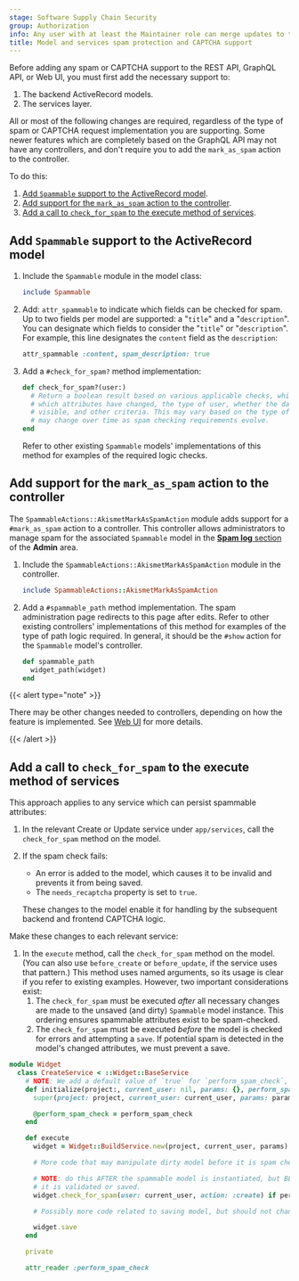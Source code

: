 ```yaml
---
stage: Software Supply Chain Security
group: Authorization
info: Any user with at least the Maintainer role can merge updates to this content. For details, see https://docs.gitlab.com/development/development_processes/#development-guidelines-review.
title: Model and services spam protection and CAPTCHA support
---
```


Before adding any spam or CAPTCHA support to the REST API, GraphQL API, or Web UI, you must
first add the necessary support to:

1. The backend ActiveRecord models.
1. The services layer.

All or most of the following changes are required, regardless of the type of spam or CAPTCHA request
implementation you are supporting. Some newer features which are completely based on the GraphQL API
may not have any controllers, and don't require you to add the `mark_as_spam` action to the controller.

To do this:

1. [Add `Spammable` support to the ActiveRecord model](#add-spammable-support-to-the-activerecord-model).
1. [Add support for the `mark_as_spam` action to the controller](#add-support-for-the-mark_as_spam-action-to-the-controller).
1. [Add a call to `check_for_spam` to the execute method of services](#add-a-call-to-check_for_spam-to-the-execute-method-of-services).

## Add `Spammable` support to the ActiveRecord model

1. Include the `Spammable` module in the model class:

   ```ruby
   include Spammable
   ```

1. Add: `attr_spammable` to indicate which fields can be checked for spam. Up to
   two fields per model are supported: a "`title`" and a "`description`". You can
   designate which fields to consider the "`title`" or "`description`". For example,
   this line designates the `content` field as the `description`:

   ```ruby
   attr_spammable :content, spam_description: true
   ```

1. Add a `#check_for_spam?` method implementation:

   ```ruby
   def check_for_spam?(user:)
     # Return a boolean result based on various applicable checks, which may include
     # which attributes have changed, the type of user, whether the data is publicly
     # visible, and other criteria. This may vary based on the type of model, and
     # may change over time as spam checking requirements evolve.
   end
   ```

   Refer to other existing `Spammable` models'
   implementations of this method for examples of the required logic checks.

## Add support for the `mark_as_spam` action to the controller

The `SpammableActions::AkismetMarkAsSpamAction` module adds support for a `#mark_as_spam` action
to a controller. This controller allows administrators to manage spam for the associated
`Spammable` model in the [**Spam log** section](../../integration/akismet.md) of the **Admin** area.

1. Include the `SpammableActions::AkismetMarkAsSpamAction` module in the controller.

   ```ruby
   include SpammableActions::AkismetMarkAsSpamAction
   ```

1. Add a `#spammable_path` method implementation. The spam administration page redirects
   to this page after edits. Refer to other existing controllers' implementations
   of this method for examples of the type of path logic required. In general, it should
   be the `#show` action for the `Spammable` model's controller.

   ```ruby
   def spammable_path
     widget_path(widget)
   end
   ```

{{< alert type="note" >}}

There may be other changes needed to controllers, depending on how the feature is
implemented. See [Web UI](web_ui.md) for more details.

{{< /alert >}}

## Add a call to `check_for_spam` to the execute method of services

This approach applies to any service which can persist spammable attributes:

1. In the relevant Create or Update service under `app/services`, call the `check_for_spam` method on the model.
1. If the spam check fails:
   - An error is added to the model, which causes it to be invalid and prevents it from being saved.
   - The `needs_recaptcha` property is set to `true`.

   These changes to the model enable it for handling by the subsequent backend and frontend CAPTCHA logic.

Make these changes to each relevant service:

1. In the `execute` method, call the `check_for_spam` method on the model.
   (You can also use `before_create` or `before_update`, if the service
   uses that pattern.) This method uses named arguments, so its usage is clear if
   you refer to existing examples. However, two important considerations exist:
   1. The `check_for_spam` must be executed _after_ all necessary changes are made to
      the unsaved (and dirty) `Spammable` model instance. This ordering ensures
      spammable attributes exist to be spam-checked.
   1. The `check_for_spam` must be executed _before_ the model is checked for errors and
      attempting a `save`. If potential spam is detected in the model's changed attributes, we must prevent a save.

```ruby
module Widget
  class CreateService < ::Widget::BaseService
    # NOTE: We add a default value of `true` for `perform_spam_check`, because spam checking is likely to be necessary.
    def initialize(project:, current_user: nil, params: {}, perform_spam_check: true)
      super(project: project, current_user: current_user, params: params)

      @perform_spam_check = perform_spam_check
    end

    def execute
      widget = Widget::BuildService.new(project, current_user, params).execute

      # More code that may manipulate dirty model before it is spam checked.

      # NOTE: do this AFTER the spammable model is instantiated, but BEFORE
      # it is validated or saved.
      widget.check_for_spam(user: current_user, action: :create) if perform_spam_check

      # Possibly more code related to saving model, but should not change any attributes.

      widget.save
    end

    private

    attr_reader :perform_spam_check
```
